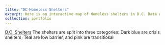 ```yaml
---
title: "DC Homeless Shelters"
excerpt: Here is an interactive map of Homeless shelters in D.C. Data was retreived from ArcGIS hub.  "<br/><img src='/images/DCShelters.jpg'>"
collection: portfolio
---
```

[D.C. Shelters](http://cmeyer3.github.io/portfolio/DC/index.html)
The shelters are split into three categories: Dark blue are crisis shelters, Teal are low barrier, and pink are transitiosal
